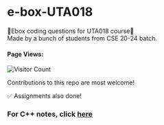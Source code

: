 # e-box-UTA018

🥁Ebox coding questions for UTA018 course🥁 <br>
Made by a bunch of students from CSE 20-24 batch.

#### Page Views:
![Visitor Count](https://profile-counter.glitch.me/{Concept-Team.e-box-UTA018}/count.svg)

<!--![](https://estruyf-github.azurewebsites.net/api/VisitorHit?user=Concept-Team&repo=e-box-UTA018&countColorcountColor&countColor=%237B1E7A)-->

Contributions to this repo are most welcome!<br>

✅ Assignments also done!
 
###   For C++ notes, click [here](https://github.com/Concept-Team/e-box-UTA018/tree/main/Notes) 
<!---
# CONTRIBUTING

1. Fork and clone the repository.
2. Navigate into the directory and add upstream URL.
3. Create a separate branch and make updations in it.
4. Push the branch using `git push upstream main`
5. Once done, generate a pull request (PR).

<b>(Make sure to pull the code everytime you start working <br>
Also, run a code formatter before pushing the code)</b>
-->
